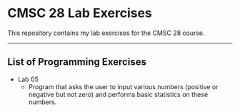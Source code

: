 # CMSC 28 Lab Exercises
This repository contains my lab exercises for the CMSC 28 course.

---

## List of Programming Exercises

- Lab 05
   - Program that asks the user to input various numbers (positive or negative but not zero) and performs basic statistics on these numbers.